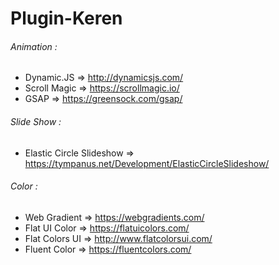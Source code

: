 # Plugin-Keren

###### Animation :
- Dynamic.JS
    => http://dynamicsjs.com/
- Scroll Magic
    => https://scrollmagic.io/
- GSAP 
    => https://greensock.com/gsap/

###### Slide Show :
- Elastic Circle Slideshow
    => https://tympanus.net/Development/ElasticCircleSlideshow/

###### Color :
- Web Gradient
    => https://webgradients.com/
- Flat UI Color
    => https://flatuicolors.com/
- Flat Colors UI
    => http://www.flatcolorsui.com/
- Fluent Color
    => https://fluentcolors.com/

